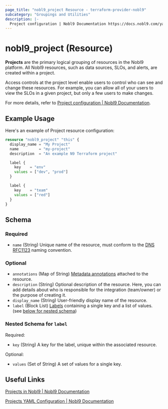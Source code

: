 ```yaml
---
page_title: "nobl9_project Resource - terraform-provider-nobl9"
subcategory: "Groupings and Utilities"
description: |-
  Project configuration | Nobl9 Documentation https://docs.nobl9.com/yaml-guide#project
---
```


# nobl9_project (Resource)

**Projects** are the primary logical grouping of resources in the Nobl9 platform. All Nobl9 resources, such as data sources, SLOs, and alerts, are created within a project.

Access controls at the project level enable users to control who can see and change these resources. For example, you can allow all of your users to view the SLOs in a given project, but only a few users to make changes.

For more details, refer to [Project configuration | Nobl9 Documentation](https://docs.nobl9.com/yaml-guide#project).

## Example Usage

Here's an example of Project resource configuration:

```terraform
resource "nobl9_project" "this" {
  display_name = "My Project"
  name         = "my-project"
  description  = "An example N9 Terraform project"

  label {
    key    = "env"
    values = ["dev", "prod"]
  }

  label {
    key    = "team"
    values = ["red"]
  }
}
```

<!-- schema generated by tfplugindocs -->
## Schema

### Required

- `name` (String) Unique name of the resource, must conform to the [DNS RFC1123](https://kubernetes.io/docs/concepts/overview/working-with-objects/names/#names) naming convention.

### Optional

- `annotations` (Map of String) [Metadata annotations](https://docs.nobl9.com/features/labels/#metadata-annotations) attached to the resource.
- `description` (String) Optional description of the resource. Here, you can add details about who is responsible for the integration (team/owner) or the purpose of creating it.
- `display_name` (String) User-friendly display name of the resource.
- `label` (Block List) [Labels](https://docs.nobl9.com/features/labels/) containing a single key and a list of values. (see [below for nested schema](#nestedblock--label))

<a id="nestedblock--label"></a>
### Nested Schema for `label`

Required:

- `key` (String) A key for the label, unique within the associated resource.

Optional:

- `values` (Set of String) A set of values for a single key.

## Useful Links

[Projects in Nobl9 | Nobl9 Documentation](https://docs.nobl9.com/#projects)

[Projects YAML Configuration | Nobl9 Documentation](https://docs.nobl9.com/yaml-guide#project)